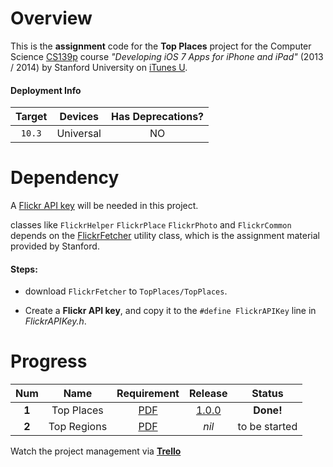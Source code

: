 # Overview

This is the **assignment** code for the **Top Places** project for the Computer Science [CS139p](http://www.stanford.edu/class/cs193p) course *"Developing iOS 7 Apps for iPhone and iPad"* (2013 / 2014) by Stanford University on [iTunes U](https://itunes.apple.com/us/course/developing-ios-7-apps-for/id733644550).

#### Deployment Info

| Target |  Devices  | Has Deprecations? |
| :----: | :-------: | :---------------: |
| `10.3` | Universal |        NO         |

# Dependency

A [Flickr API key](https://www.flickr.com/services/api/misc.api_keys.html) will be needed in this project.

classes like `FlickrHelper` `FlickrPlace` `FlickrPhoto` and `FlickrCommon` depends on the [FlickrFetcher](http://www.stanford.edu/class/cs193p/cgi-bin/drupal/system/files/sample_code/Flickr%20Fetcher.zip) utility class, which is the assignment material provided by Stanford.

#### Steps:

- download `FlickrFetcher` to `TopPlaces/TopPlaces`.


- Create a **Flickr API key**, and copy it to the `#define FlickrAPIKey` line in *FlickrAPIKey.h*.

# Progress

|  Num  |    Name     |               Requirement                |                 Release                  |    Status     |
| :---: | :---------: | :--------------------------------------: | :--------------------------------------: | :-----------: |
| **1** | Top Places  | [PDF](https://github.com/jessehao/TopPlaces/blob/master/Docs/Developing%20iOS%207%20Apps_%20Assignment%205.pdf) | [1.0.0](https://github.com/jessehao/TopPlaces/releases/tag/1.0.0) |   **Done!**   |
| **2** | Top Regions | [PDF](https://github.com/jessehao/TopPlaces/blob/master/Docs/Developing%20iOS%207%20Apps_%20Assignment%206.pdf) |                  *nil*                   | to be started |

Watch the project management via [**Trello**](https://trello.com/b/Djuno0KH)